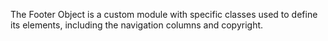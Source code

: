The Footer Object is a custom module with specific classes used to define its elements, including the navigation columns and copyright.